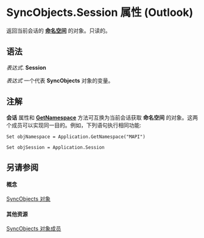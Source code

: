 
# SyncObjects.Session 属性 (Outlook)

返回当前会话的 **[命名空间](f0dcaa19-07f5-5d42-a3bf-2e42b7885644.md)** 的对象。只读的。


## 语法

 _表达式_. **Session**

 _表达式_ 一个代表 **SyncObjects** 对象的变量。


## 注解

 **会话** 属性和 **[GetNamespace](6175d0d9-5a61-ce45-35c0-b70895d757b3.md)** 方法可互换为当前会话获取 **命名空间** 的对象。这两个成员可以实现同一目的。例如，下列语句执行相同功能:


```
Set objNamespace = Application.GetNamespace("MAPI") 
```


```
Set objSession = Application.Session
```


## 另请参阅


#### 概念


[SyncObjects 对象](88e59f63-d834-b174-bbda-0af0cf2d0520.md)
#### 其他资源


[SyncObjects 对象成员](f8302d59-6a53-bd63-be46-6e7398038e09.md)